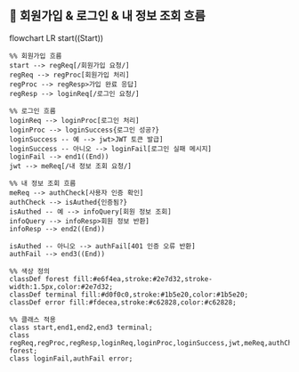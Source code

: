 ## 🌿 회원가입 & 로그인 & 내 정보 조회 흐름 
flowchart LR
    start((Start))

    %% 회원가입 흐름
    start --> regReq[/회원가입 요청/]
    regReq --> regProc[회원가입 처리]
    regProc --> regResp>가입 완료 응답]
    regResp --> loginReq[/로그인 요청/]

    %% 로그인 흐름
    loginReq --> loginProc[로그인 처리]
    loginProc --> loginSuccess{로그인 성공?}
    loginSuccess -- 예 --> jwt>JWT 토큰 발급]
    loginSuccess -- 아니오 --> loginFail[로그인 실패 메시지]
    loginFail --> end1((End))
    jwt --> meReq[/내 정보 조회 요청/]

    %% 내 정보 조회 흐름
    meReq --> authCheck[사용자 인증 확인]
    authCheck --> isAuthed{인증됨?}
    isAuthed -- 예 --> infoQuery[회원 정보 조회]
    infoQuery --> infoResp>회원 정보 반환]
    infoResp --> end2((End))

    isAuthed -- 아니오 --> authFail[401 인증 오류 반환]
    authFail --> end3((End))

    %% 색상 정의
    classDef forest fill:#e6f4ea,stroke:#2e7d32,stroke-width:1.5px,color:#2e7d32;
    classDef terminal fill:#d0f0c0,stroke:#1b5e20,color:#1b5e20;
    classDef error fill:#fdecea,stroke:#c62828,color:#c62828;

    %% 클래스 적용
    class start,end1,end2,end3 terminal;
    class regReq,regProc,regResp,loginReq,loginProc,loginSuccess,jwt,meReq,authCheck,isAuthed,infoQuery,infoResp forest;
    class loginFail,authFail error;
